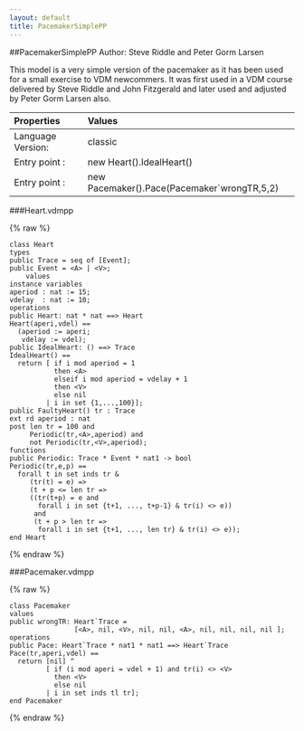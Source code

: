 ```yaml
---
layout: default
title: PacemakerSimplePP
---
```


##PacemakerSimplePP
Author: Steve Riddle and Peter Gorm Larsen


This model is a very simple version of the pacemaker as it has
been used for a small exercise to VDM newcommers. It was first 
used in a VDM course delivered by Steve Riddle and John Fitzgerald
and later used and adjusted by Peter Gorm Larsen also. 


| Properties | Values          |
| :------------ | :---------- |
|Language Version:| classic|
|Entry point     :| new Heart().IdealHeart()|
|Entry point     :| new Pacemaker().Pace(Pacemaker`wrongTR,5,2)|


###Heart.vdmpp

{% raw %}
~~~
class Heart
types
public Trace = seq of [Event];
public Event = <A> | <V>;	values
instance variables
aperiod : nat := 15;vdelay  : nat := 10;
operations
public Heart: nat * nat ==> HeartHeart(aperi,vdel) ==  (aperiod := aperi;   vdelay := vdel);
public IdealHeart: () ==> TraceIdealHeart() ==  return [ if i mod aperiod = 1           then <A>           elseif i mod aperiod = vdelay + 1           then <V>           else nil         | i in set {1,...,100}];
public FaultyHeart() tr : Traceext rd aperiod : natpost len tr = 100 and     Periodic(tr,<A>,aperiod) and      not Periodic(tr,<V>,aperiod); 
functions
public Periodic: Trace * Event * nat1 -> boolPeriodic(tr,e,p) ==  forall t in set inds tr &     (tr(t) = e) =>     (t + p <= len tr =>     ((tr(t+p) = e and       forall i in set {t+1, ..., t+p-1} & tr(i) <> e))      and      (t + p > len tr =>       forall i in set {t+1, ..., len tr} & tr(i) <> e));
end Heart
~~~
{% endraw %}

###Pacemaker.vdmpp

{% raw %}
~~~
class Pacemaker
values
public wrongTR: Heart`Trace =                 [<A>, nil, <V>, nil, nil, <A>, nil, nil, nil, nil ];
operations
public Pace: Heart`Trace * nat1 * nat1 ==> Heart`TracePace(tr,aperi,vdel) ==  return [nil] ^         [ if (i mod aperi = vdel + 1) and tr(i) <> <V>            then <V>           else nil         | i in set inds tl tr];
end Pacemaker
~~~
{% endraw %}

